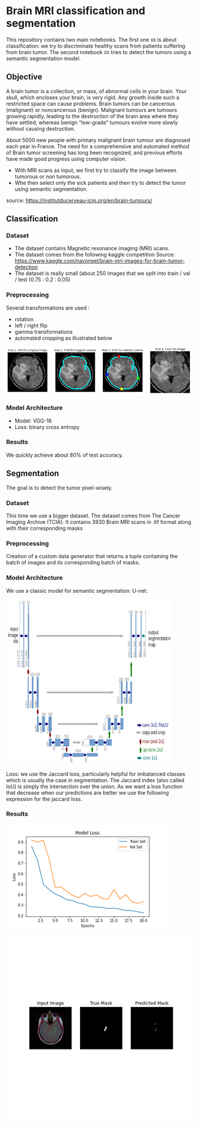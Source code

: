 # Brain MRI classification and segmentation

This repository contains two main notebooks. The first one `XX` is about classification: we try to discriminate healthy scans from patients suffering from brain tumor. The second notebook `XX` tries to detect the tumors using a semantic segmentation model.

## Objective

A brain tumor is a collection, or mass, of abnormal cells in your brain. Your skull, which encloses your brain, is very rigid. Any growth inside such a restricted space can cause problems. Brain tumors can be cancerous (malignant) or noncancerous (benign). Malignant tumours are tumours growing rapidly, leading to the destruction of the brain area where they have settled, whereas benign “low-grade” tumours evolve more slowly without causing destruction.

About 5000 new people with primary malignant brain tumour are diagnosed each year in France. The need for a comprehensive and automated method of Brain tumor screening has long been recognized, and previous efforts have made good progress using computer vision.

- With MRI scans as input, we first try to classify the image between tumorous or non tumorous.
- Whe then select only the sick patients and then try to detect the tumor using semantic segmentation. 

source: https://institutducerveau-icm.org/en/brain-tumours/

## Classification

### Dataset
- The dataset contains Magnetic resonance imaging (MRI) scans. 
- The dataset comes from the following kaggle competition Source: https://www.kaggle.com/navoneel/brain-mri-images-for-brain-tumor-detection
- The dataset is really small (about 250 images that we split into train / val / test (0.75 : 0.2 : 0.05)


### Preprocessing
Several transformations are used :
- rotation
- left / right flip
- gamma transformations
- automated cropping as illustrated below

![prepro](nbk_images/brain_tumor_detection_cell_18_output_0.png)

### Model Architecture
- Model: VGG-16
- Loss: binary cross entropy

### Results 
We quickly achieve about 80% of test accuracy. 

## Segmentation
The goal is to detect the tumor pixel-wisely.

### Dataset
This time we use a bigger dataset. The dataset comes from The Cancer Imaging Archive (TCIA). It contains 3930 Brain MRI scans in .tif format along with their corresponding masks

### Preprocessing
Creation of a custom data generator that returns a tuple containing the batch of images and its corresponding batch of masks. 

### Model Architecture
We use a classic model for semantic segmentation: U-net.


<img src="https://github.com/francoislegac/brain_tumor_classification_segmentation/blob/main/nbk_images/u-net-architecture.png" alt="unet" width=450 height=450>



Loss: we use the Jaccard loss, particularly helpful for imbalanced classes which is usually the case in segmentation. 
The Jaccard index (also called IoU) is simply the intersection over the union. As we want a loss function that decrease when our predictions are better we use the following expression for the jaccard loss.

### Results

![loss](nbk_images/history.png)

![pred](nbk_images/pred.png)





